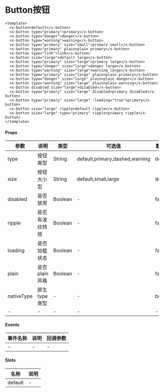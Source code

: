 # Button按钮

```
<template>
  <x-button>default</x-button>
  <x-button type="primary">primary</x-button>
  <x-button type="danger">danger</x-button>
  <x-button type="warning">warning</x-button>
  <x-button type="primary" size="small">primary small</x-button>
  <x-button type="primary" plain>plain primary</x-button>
  <x-button type="link">link</x-button>
  <x-button size="large">default large</x-button>
  <x-button type="primary" size="large">primary large</x-button>
  <x-button type="danger" size="large">danger large</x-button>
  <x-button type="warning" size="large">warning large</x-button>
  <x-button type="primary" size="large" plain>plain primary</x-button>
  <x-button type="danger" size="large" plain>plain danger</x-button>
  <x-button type="warning" size="large" plain>plain warning</x-button>
  <x-button disabled size="large">disabled</x-button>
  <x-button type="primary" size="large" disabled>primary disabled</x-button>
  <x-button type="primary" size="large" :loading="true">primary</x-button>
  <x-button size="large" ripple>default ripple</x-button>
  <x-button size="large" type="primary" ripple>primary ripple</x-button>
</template>
```

#### Props
| 参数      | 说明    | 类型      | 可选值       | 默认值   |
|---------- |-------- |---------- |------------- |--------- |
| type     | 按钮类型   | String  |   default,primary,dashed,warning       |    default    |
| size     | 按钮大小型   | String  |   default,small,large       |    default    |
| disabled     | 是否禁用   | Boolean  |   -       |    false    |
| ripple     | 是否有波纹特效   | Boolean  |   -       |    false    |
| loading     | 是否加载状态   | Boolean  |   -       |    false    |
| plain     | 是否plain风格   | Boolean  |   -       |    false    |
| nativeType     | 原生type类型   | -  |   -       |    button    |
| -     | -   | -  |   -       |    -    |

#### Events
| 事件名称 | 说明 | 回调参数 |
|---------|--------|---------|
| - | - | - |

#### Slots
| 名称 | 说明 | 
|---------|--------|
| default | - |